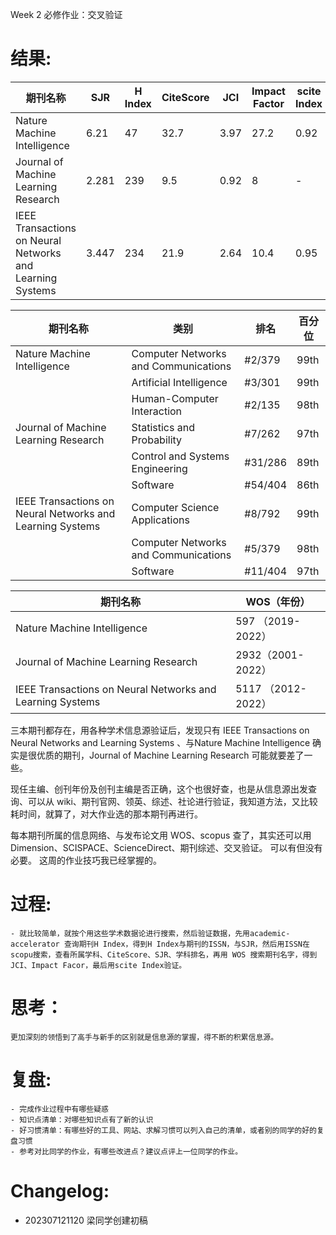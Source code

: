 Week 2 必修作业：交叉验证


# 结果: 


| 期刊名称                                                  | SJR   | H Index | CiteScore | JCI  | Impact Factor | scite Index |
| --------------------------------------------------------- | ----- | ------- | --------- | ---- | ------------- | ----------- |
| Nature Machine Intelligence                               | 6.21  | 47      | 32.7      | 3.97 | 27.2          | 0.92        |
| Journal of Machine Learning Research                      | 2.281 | 239     | 9.5       | 0.92 | 8             | -           |
| IEEE Transactions on Neural Networks and Learning Systems | 3.447 | 234     | 21.9      | 2.64 | 10.4          | 0.95        |




| 期刊名称                                                  | 类别                                 | 排名    | 百分位 |
| --------------------------------------------------------- | ------------------------------------ | ------- | ------ |
| Nature Machine Intelligence                               | Computer Networks and Communications | #2/379  | 99th   |
|                                                           | Artificial Intelligence              | #3/301  | 99th   |
|                                                           | Human-Computer Interaction           | #2/135  | 98th   |
| Journal of Machine Learning Research                      | Statistics and Probability           | #7/262  | 97th   |
|                                                           | Control and Systems Engineering      | #31/286 | 89th   |
|                                                           | Software                             | #54/404 | 86th   |
| IEEE Transactions on Neural Networks and Learning Systems | Computer Science Applications        | #8/792  | 99th   |
|                                                           | Computer Networks and Communications | #5/379  | 98th   |
|                                                           | Software                             | #11/404 | 97th   |



| 期刊名称                                                  | WOS（年份）        |
| --------------------------------------------------------- | ------------------ |
| Nature Machine Intelligence                               | 597 （2019-2022）  |
| Journal of Machine Learning Research                      | 2932（2001-2022）  |
| IEEE Transactions on Neural Networks and Learning Systems | 5117 （2012-2022） |


三本期刊都存在，用各种学术信息源验证后，发现只有 IEEE Transactions on Neural Networks and Learning Systems 、与Nature Machine Intelligence 确实是很优质的期刊，Journal of Machine Learning Research 可能就要差了一些。

现任主编、创刊年份及创刊主编是否正确，这个也很好查，也是从信息源出发查询、可以从 wiki、期刊官网、领英、综述、社论进行验证，我知道方法，又比较耗时间，就算了，对大作业选的那本期刊再进行。

每本期刊所属的信息网络、与发布论文用 WOS、scopus 查了，其实还可以用Dimension、SCISPACE、ScienceDirect、期刊综述、交叉验证。
可以有但没有必要。
这周的作业技巧我已经掌握的。

# 过程:

    - 就比较简单，就按个用这些学术数据论进行搜索，然后验证数据，先用academic-accelerator 查询期刊H Index，得到H Index与期刊的ISSN，与SJR，然后用ISSN在scopu搜索，查看所属学科、CiteScore、SJR、学科排名，再用 WOS 搜索期刊名字，得到JCI、Impact Facor，最后用scite Index验证。

# 思考：

    更加深刻的领悟到了高手与新手的区别就是信息源的掌握，得不断的积累信息源。

# 复盘:

    - 完成作业过程中有哪些疑惑
    - 知识点清单：对哪些知识点有了新的认识
    - 好习惯清单：有哪些好的工具、网站、求解习惯可以列入自己的清单，或者别的同学的好的复盘习惯
    - 参考对比同学的作业，有哪些改进点？建议点评上一位同学的作业。

# Changelog:

- 202307121120  梁同学创建初稿
